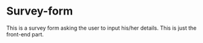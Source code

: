# Survey-form
This is a survey form asking the user to input his/her details. This is just the front-end part.
